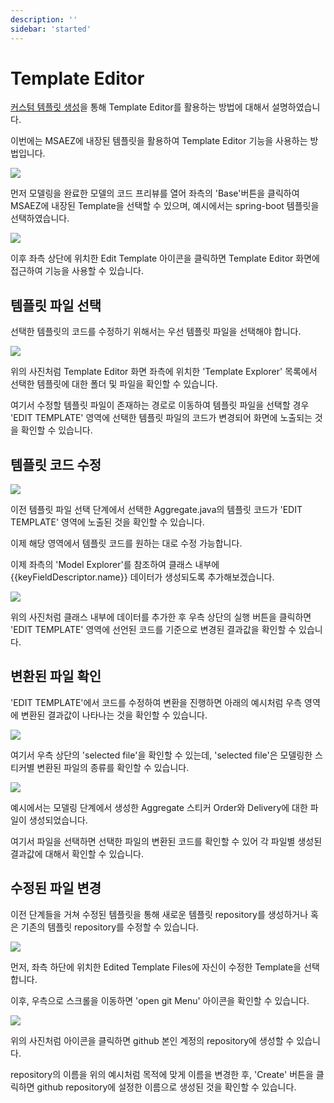 ```yaml
---
description: ''
sidebar: 'started'
---
```

# Template Editor

[커스텀 템플릿 생성](/custom-template/template-editor-custom-template/)을 통해 Template Editor를 활용하는 방법에 대해서 설명하였습니다.

이번에는 MSAEZ에 내장된 템플릿을 활용하여 Template Editor 기능을 사용하는 방법입니다.


![](https://github.com/msa-ez/platform/assets/123912988/cc4af1ed-58eb-4829-b571-8fd11fbe1dc0)

먼저 모델링을 완료한 모델의 코드 프리뷰를 열어 좌측의 'Base'버튼을 클릭하여 MSAEZ에 내장된 Template을 선택할 수 있으며, 예시에서는 spring-boot 템플릿을 선택하였습니다.

![](https://github.com/msa-ez/platform/assets/123912988/5d2ff91f-2992-474f-9104-094e6aa9dd68)

이후 좌측 상단에 위치한 Edit Template 아이콘을 클릭하면 Template Editor 화면에 접근하여 기능을 사용할 수 있습니다.

## 템플릿 파일 선택

선택한 템플릿의 코드를 수정하기 위해서는 우선 템플릿 파일을 선택해야 합니다.

![](https://github.com/msa-ez/platform/assets/123912988/d9680e6b-6a13-4f18-be78-6cf12320b442)

위의 사진처럼 Template Editor 화면 좌측에 위치한 'Template Explorer' 목록에서 선택한 템플릿에 대한 폴더 및 파일을 확인할 수 있습니다.

여기서 수정할 템플릿 파일이 존재하는 경로로 이동하여 템플릿 파일을 선택할 경우 'EDIT TEMPLATE' 영역에 선택한 템플릿 파일의 코드가 변경되어 화면에 노출되는 것을 확인할 수 있습니다.

## 템플릿 코드 수정

![](https://github.com/msa-ez/platform/assets/123912988/f77e8e08-fa7c-4ce6-bf23-acc59c2a703c)

이전 템플릿 파일 선택 단계에서 선택한 Aggregate.java의 템플릿 코드가 'EDIT TEMPLATE' 영역에 노출된 것을 확인할 수 있습니다.

이제 해당 영역에서 템플릿 코드를 원하는 대로 수정 가능합니다.

이제 좌측의 'Model Explorer'를 참조하여 클래스 내부에 {{keyFieldDescriptor.name}} 데이터가 생성되도록 추가해보겠습니다.

![](https://github.com/msa-ez/platform/assets/123912988/bd096c0e-d7b9-473d-bd90-21ab2b34b8b8)

위의 사진처럼 클래스 내부에 데이터를 추가한 후 우측 상단의 실행 버튼을 클릭하면 'EDIT TEMPLATE' 영역에 선언된 코드를 기준으로 변경된 결과값을 확인할 수 있습니다.

## 변환된 파일 확인

'EDIT TEMPLATE'에서 코드를 수정하여 변환을 진행하면 아래의 예시처럼 우측 영역에 변환된 결과값이 나타나는 것을 확인할 수 있습니다.

![](https://github.com/msa-ez/platform/assets/123912988/7ef625b5-511e-41c9-8ab7-2c4172f03edc)

여기서 우측 상단의 'selected file'을 확인할 수 있는데, 'selected file'은 모델링한 스티커별 변환된 파일의 종류를 확인할 수 있습니다.

![](https://github.com/msa-ez/platform/assets/123912988/b327bc57-3d63-49f2-a906-a111b3c73f4d)

예시에서는 모델링 단계에서 생성한 Aggregate 스티커 Order와 Delivery에 대한 파일이 생성되었습니다.

여기서 파일을 선택하면 선택한 파일의 변환된 코드를 확인할 수 있어 각 파일별 생성된 결과값에 대해서 확인할 수 있습니다.

## 수정된 파일 변경

이전 단계들을 거쳐 수정된 템플릿을 통해 새로운 템플릿 repository를 생성하거나 혹은 기존의 템플릿 repository를 수정할 수 있습니다.

![](https://github.com/msa-ez/platform/assets/123912988/45263853-6e02-42ce-a8f2-103547102032)

먼저, 좌측 하단에 위치한 Edited Template Files에 자신이 수정한 Template을 선택합니다.

이후, 우측으로 스크롤을 이동하면 'open git Menu' 아이콘을 확인할 수 있습니다.

![](https://github.com/msa-ez/platform/assets/123912988/c099e3ee-10b5-4016-9cbf-168ecb5f90ac)

위의 사진처럼 아이콘을 클릭하면 github 본인 계정의 repository에 생성할 수 있습니다.

repository의 이름을 위의 예시처럼 목적에 맞게 이름을 변경한 후, 'Create' 버튼을 클릭하면 github repository에 설정한 이름으로 생성된 것을 확인할 수 있습니다.